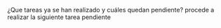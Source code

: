 ¿Que tareas ya se han realizado y cuáles quedan pendiente? procede a realizar la siguiente tarea pendiente

